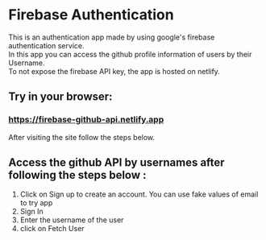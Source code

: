 # Firebase Authentication
 
 This is an authentication app made by using google's firebase authentication service. <br/>
 In this app you can access the github profile information of users by their Username. <br/>
 To not expose the firebase API key, the app is hosted on netlify.
 
 ## Try in your browser:
 ### https://firebase-github-api.netlify.app
 After visiting the site follow the steps below.

## Access the github API by usernames after following the steps below :
  1. Click on Sign up to create an account. You can use fake values of email to try app
  2. Sign In
  3. Enter the username of the user
  4. click on Fetch User

